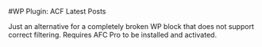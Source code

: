 
#WP Plugin: ACF Latest Posts

Just an alternative for a completely broken WP block that does not support correct filtering. 
Requires AFC Pro to be installed and activated.
